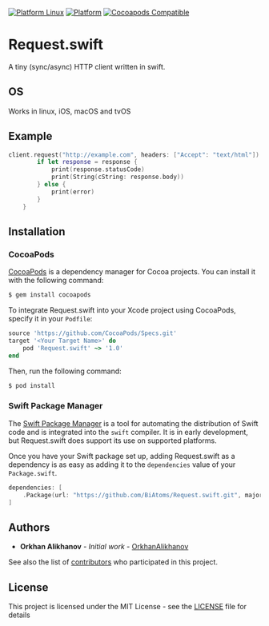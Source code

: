 [![Platform Linux](https://img.shields.io/badge/platform-Linux-green.svg)](#)
[![Platform](https://img.shields.io/cocoapods/p/Request.swift.svg?style=flat)](https://github.com/BiAtoms/Request.swift)
[![Cocoapods Compatible](https://img.shields.io/cocoapods/v/Request.swift.svg)](https://cocoapods.org/pods/Request.swift)

# Request.swift

A tiny (sync/async) HTTP client written in swift.

## OS
 
Works in linux, iOS, macOS and tvOS

## Example
```swift
client.request("http://example.com", headers: ["Accept": "text/html"]).response { response, error in    
        if let response = response {
            print(response.statusCode)
            print(String(cString: response.body))
        } else {
            print(error)
        }
    }
```

## Installation

### CocoaPods

[CocoaPods](http://cocoapods.org) is a dependency manager for Cocoa projects. You can install it with the following command:

```bash
$ gem install cocoapods
```

To integrate Request.swift into your Xcode project using CocoaPods, specify it in your `Podfile`:

```ruby
source 'https://github.com/CocoaPods/Specs.git'
target '<Your Target Name>' do
    pod 'Request.swift' ~> '1.0'
end
```

Then, run the following command:

```bash
$ pod install
```
### Swift Package Manager

The [Swift Package Manager](https://swift.org/package-manager/) is a tool for automating the distribution of Swift code and is integrated into the `swift` compiler. It is in early development, but Request.swift does support its use on supported platforms. 

Once you have your Swift package set up, adding Request.swift as a dependency is as easy as adding it to the `dependencies` value of your `Package.swift`.

```swift
dependencies: [
    .Package(url: "https://github.com/BiAtoms/Request.swift.git", majorVersion: 1)
]
```

## Authors

* **Orkhan Alikhanov** - *Initial work* - [OrkhanAlikhanov](https://github.com/OrkhanAlikhanov)

See also the list of [contributors](https://github.com/BiAtoms/Request.swift/contributors) who participated in this project.

## License

This project is licensed under the MIT License - see the [LICENSE](LICENSE) file for details

